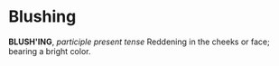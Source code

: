 # Blushing

**BLUSH'ING**, _participle present tense_ Reddening in the cheeks or face; bearing a bright color.